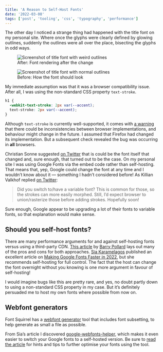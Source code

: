 ```yaml
---
title: 'A Reason to Self-Host Fonts'
date: '2022-03-08'
tags: ['post', 'tooling', 'css', 'typography', 'performance']
---
```


The other day I noticed a strange thing had happened with the title font on my personal site. Where once the glyphs were clearly defined by glowing outlines, suddenly the outlines were all over the place, bisecting the glyphs in odd ways.

<!--excerpt-->

<figure>
  <img src="/a-reason-to-self-host-fonts-01.jpg" alt="Screenshot of title font with weird outlines">
  <figcaption>After: Font rendering after the change</figcaption>
</figure>

<figure>
  <img src="/a-reason-to-self-host-fonts-02.jpg" alt="Screenshot of title font with normal outlines">
  <figcaption>Before: How the font should look</figcaption>
</figure>

My immediate assumption was that it was a browser compatibility issue. After all, I was using the non-standard CSS property `text-stroke`.

```css
h1 {
  -webkit-text-stroke: 2px var(--accent);
  text-stroke: 2px var(--accent);
}
```

Although `text-stroke` is currently well-supported, it comes with [a warning](https://developer.mozilla.org/en-US/docs/Web/CSS/-webkit-text-stroke) that there could be inconsistencies between browser implementations, and behaviour might change in the future. I assumed that Firefox had changed its implementation. But a subsequent check revealed the bug was occurring in **all** browsers.

Christian Sonne suggested [on Twitter](https://twitter.com/ChristianSonne/status/1495160895403696132?s=20&t=wgdWLtXNWnV8wkDpNvqE9w) that is could be the font itself that changed and, sure enough, that turned out to be the case. On my personal site I was using Google Fonts via the embed code rather than self-hosting. That means that, yep, Google could change the font at any time and I wouldn’t know about it — something I hadn’t considered before! As Killian Valkhof replied [on Twitter](https://twitter.com/kilianvalkhof/status/1495302493374451712?s=20&t=wgdWLtXNWnV8wkDpNvqE9w):

> Did you switch to/have a variable font? This is common for those, so the strokes can more easily morphed.
> Still, I’d expect browser to union/rasterize those before adding strokes. Hopefully soon!

Sure enough, Google appear to be upgrading a lot of their fonts to variable fonts, so that explanation would make sense.

## Should you self-host fonts?

There are many performance arguments for and against self-hosting fonts versus using a third-party CDN. [This article](https://www.tunetheweb.com/blog/should-you-self-host-google-fonts/) by [Barry Pollard](https://twitter.com/tunetheweb) lays out many of the pros and cons for both approaches. [Sia Karamelagos](https://sia.codes/) published an excellent article on [Making Google Fonts Faster in 2022](https://sia.codes/posts/making-google-fonts-faster/), but she recommends self-hosting for full control. The fact that the host can change the font overnight without you knowing is one more argument in favour of self-hosting!

I would imagine bugs like this are pretty rare, and yes, no doubt partly down to using a non-standard CSS property in my case. But it’s definitely persuaded me to host my own fonts where possible from now on.

## Webfont generators

Font Squirrel has a [webfont generator](https://www.fontsquirrel.com/tools/webfont-generator) tool that includes font subsetting, to help generate as small a file as possible.

From Sia’s article I discovered [google-webfonts-helper](https://google-webfonts-helper.herokuapp.com/fonts), which makes it even easier to switch your Google fonts to a self-hosted version. Be sure to [read the article](https://sia.codes/posts/making-google-fonts-faster/) for hints and tips to further optimise your fonts using the tool.

